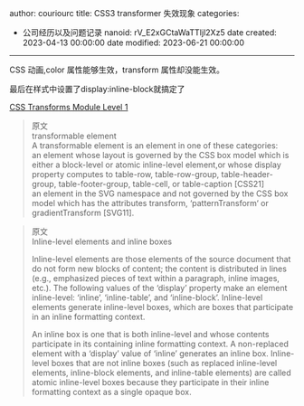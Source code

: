 author: couriourc
title: CSS3 transformer 失效现象
categories:
  - 公司经历以及问题记录
nanoid: rV_E2xGCtaWaTTIjl2Xz5
date created: 2023-04-13 00:00:00
date modified: 2023-06-21 00:00:00
---

CSS 动画,color 属性能够生效，transform 属性却没能生效。

最后在样式中设置了display:inline-block就搞定了  

[CSS Transforms Module Level 1](https://www.w3.org/TR/css-transforms-1/)

> 原文  
transformable element  
A transformable element is an element in one of these categories:  
an element whose layout is governed by the CSS box model which is either a block-level or atomic inline-level element,or whose display property computes to table-row, table-row-group, table-header-group, table-footer-group, table-cell, or table-caption [CSS21]  
an element in the SVG namespace and not governed by the CSS box model which has the attributes transform, ‘patternTransform‘ or gradientTransform [SVG11].

> 原文  
> Inline-level elements and inline boxes
>
> Inline-level elements are those elements of the source document that do not form new blocks of content; the content is distributed in lines (e.g., emphasized pieces of text within a paragraph, inline images, etc.). The following values of the ‘display’ property make an element inline-level: ‘inline’, ‘inline-table’, and ‘inline-block’. Inline-level elements generate inline-level boxes, which are boxes that participate in an inline formatting context.
>
> An inline box is one that is both inline-level and whose contents participate in its containing inline formatting context. A non-replaced element with a ‘display’ value of ‘inline’ generates an inline box. Inline-level boxes that are not inline boxes (such as replaced inline-level elements, inline-block elements, and inline-table elements) are called atomic inline-level boxes because they participate in their inline formatting context as a single opaque box.
>
